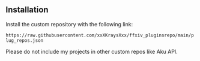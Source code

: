 ﻿## Installation
Install the custom repository with the following link:

`https://raw.githubusercontent.com/xxXKraysXxx/ffxiv_pluginsrepo/main/plug_repos.json`

Please do not include my projects in other custom repos like Aku API.
